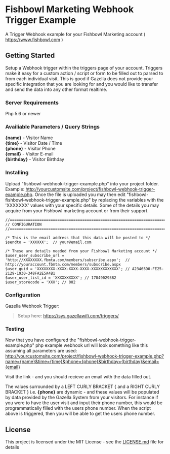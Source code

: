 # Fishbowl Marketing Webhook Trigger Example

A Trigger Webhook example for your Fishbowl Marketing account ( https://www.fishbowl.com ) 

## Getting Started

Setup a Webhook trigger within the triggers page of your account. Triggers make it easy for a custom action / script or form to be filled out to parsed to from each individual visit. 
This is good if Gazella does not provide your specific integration that you are looking for and you would like to transfer and send the data into any other format realtime. 

### Server Requirements
Php 5.6 or newer

### Availiable Parameters / Query Strings

**{name}** - Visitor Name<br />
**{time}** - Visitor Date / Time<br />
**{phone}** - Visitor Phone<br />
**{email}** - Visitor E-mail<br />
**{birthday}** - Visitor Birthday<br />


### Installing

Upload "fishbowl-webhook-trigger-example.php" into your project folder. Example: http://yourcustomsite.com/project/fishbowl-webhook-trigger-example.php.
Once the file is uploaded you may then edit "fishbowl-fishbowl-webhook-trigger-example.php" by replacing the variables with the 'XXXXXXX' values with your specific details.
Some of the details you may acquire from your Fishbowl marketing account or from their support. 

```
//======================================================================//
// CONFIGURATION
//======================================================================//  

/* This is the email address that this data will be posted to */
$sendto = 'XXXXXX';  // your@email.com

/* These are details needed from your Fishbowl Marketing account */
$user_user_subscribe_url = 'http://XXXXXXXX.fbmta.com/members/subscribe.aspx';  // http://youraccount.fbmta.com/members/subscribe.aspx
$user_guid = 'XXXXXXXX-XXXX-XXXX-XXXX-XXXXXXXXXXXX'; // A23465D0-FE25-2129-1930-348FA2E5A4B1
$user_user_list_id = 'XXXXXXXXXX'; // 17849029382
$user_storecode = 'XXX'; // 002 

```

### Configuration

Gazella Webhook Trigger:
> Setup here: https://sys.gazellawifi.com/triggers/


### Testing

Now that you have configured the "fishbowl-webhook-trigger-example.php" php example webhook url will look something like this assuming all parameters are used: 
http://yourcustomsite.com/project/fishbowl-webhook-trigger-example.php?name={name}&time={time}&phone={phone}&birthday={birthday}&email={email} 

Visit the link - and you should recieve an email with the data filled out.

The values surrounded by a LEFT CURLY BRACKET { and a RIGHT CURLY BRACKET } i.e. **{phone}** are dynamic - and these values will be populated by data provided by the Gazella System from your visitors. For instance if you were to have the user visit and input their phone number, this would be programmatically filled with the users phone number. When the script above is triggered, then you will be able to get the users phone number. 

## License

This project is licensed under the MIT License - see the [LICENSE.md](LICENSE.md) file for details